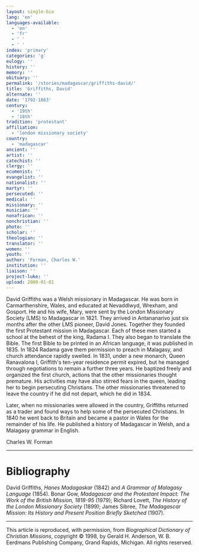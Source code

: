 ```yaml
---
layout: single-bio
lang: 'en'
languages-available:
  - 'en'
  - 'fr'
  - ' '
  - ' '
index: 'primary'
categories: 'g'
eulogy: ''
history: ''
memory: ''
obituary: ''
permalink: '/stories/madagascar/griffiths-david/'
title: 'Griffiths, David'
alternate: ''
date: '1792-1863'
century:
  - '19th'
  - '18th'
tradition: 'protestant'
affiliation:
  - 'london missionary society'
country:
  - 'madagascar'
ancient: ''
artist: ''
catechist: ''
clergy: ''
ecumenist: ''
evangelist: ''
nationalist: ''
martyr: ''
persecuted: ''
medical: ''
missionary: ''
musician: ''
nonafrican: ''
nonchristian: ''
photo: ''
scholar: ''
theologian: ''
translator: ''
women: ''
youth: ''
author: 'Forman, Charles W.'
institution: ''
liaison: ''
project-luke: ''
upload: 2000-01-01
---
```



David Griffiths was a Welsh missionary in Madagascar. He was born in Carmarthenshire, Wales, and educated at Nevaddlwyd, Wrexham, and Gosport. He and his wife, Mary, were sent by the London Missionary Society (LMS) to Madagascar in 1821. They arrived in Antananarivo just six months after the other LMS pioneer, David Jones. Together they founded the first Protestant mission in Madagascar. Each of these men started a school at the behest of the king, Radama I. They also began to translate the Bible. The first Bible to be printed in an African language, it was published in 1835. In 1824 Radama gave them permission to preach in Malagasy, and church attendance rapidly swelled. In 1831, under a new monarch, Queen Ranavalona I, Griffith's ten-year residence permit expired, but he managed through negotiations to remain a further three years. He baptized freely and organized the first church, actions that the other missionaries thought premature. His activities may have also stirred fears in the queen, leading her to begin persecuting Christians. The other missionaries threatened to leave the country if he did not depart, which he did in 1834.

Later, when no missionaries were allowed in the country, Griffiths returned as a trader and found ways to help some of the persecuted Christians. In 1840 he went back to Britain and became a pastor in Wales for the remainder of his life. He published a history of Madagascar in Welsh, and a Malagasy grammar in English.

Charles W. Forman

---

# Bibliography

David Griffiths, *Hanes Madagaskar* (1842) and *A Grammar of Malagasy Language* (1854). Bonar Gow, *Madagascar and the Protestant Impact: The Work of the British Mission, 1818-95* (1979); Richard Lovett, *The History of the London Missionary Society* (1899); James Sibree, *The Madagascar Mission: Its History and Present Position Briefly Sketched* (1907).

---

This article is reproduced, with permission, from *Biographical Dictionary of Christian Missions*, copyright © 1998, by Gerald H. Anderson, W. B. Eerdmans Publishing Company, Grand Rapids, Michigan. All rights reserved.